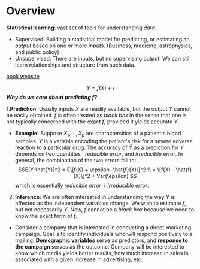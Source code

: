 # Overview
**Statistical learning**: vast set of tools for understanding _data_.  
+ Supervised: Building a statistical model for predicting, or estimating an *output* based on one or more *inputs*. (Business, medicine, astrophysics, and public policy)
+ Unsupervised: There are inputs, but no supervising output. We can still learn relationships and structure from such data. 

[book website](http://www.statlearning.com)  

$$ Y = f(X) + \epsilon $$
***Why do we care about predicting $f$?*** 

1.**Prediction**: Usually inputs $X$ are readily available, but the output $Y$ cannot be easily obtained. $f$ is often treated as *black box* in the sense that one is not typically concerned with the exact $f$, provided it yields accurate $Y$.
  * **Example:** Suppose $X_1,...,X_p$ are charactersitics of a patient's blood samples. $Y$ is a variable encoding the patient's risk for a severe adverse reaction to a particular drug. The accuracy of $\hat{Y}$ as a prediction for $Y$ depends on two quantities : *reducible error*, and *irreducible error*. In general, the combination of the two errors fall to:
  $$E(Y-\hat{Y})^2 = E\[f(X) + \epsilon -\hat{f}(X)\]^2 \\
  				   = \[f(X) - \hat{f}(X)\]^2 + Var(\epsilon) $$
  which is essentially *reducible error* + *irreducible error*.

2. **Inference**: We are often interested in understanding the way $Y$ is affected as the independent variables change. We wish to estimate $f$, but not necessarily $Y$. Now, $\hat{f}$ cannot be a *black box* because we need to know the exact form of $f$. 
  * Consider a company that is interested in conducting a direct-marketing campaign. Goal is to identify individuals who will respond positively to a mailing. **Demographic variables** serve as predictors, and **response to the campaign** serves as the outcome. Company will be interested to know which media yields better results, how much increase in sales is associated with a given increase in advertising, etc.





